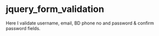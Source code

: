 # jquery_form_validation
Here I validate username, email, BD phone no and password &amp; confirm password fields.
